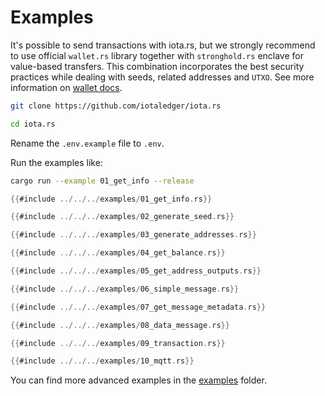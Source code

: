 # Examples

It's possible to send transactions with iota.rs, but we strongly recommend to use official `wallet.rs` library together with `stronghold.rs` enclave for value-based transfers. This combination incorporates the best security practices while dealing with seeds, related addresses and `UTXO`. See more information on [wallet docs](https://chrysalis.docs.iota.org/libraries/wallet.html).

```bash
git clone https://github.com/iotaledger/iota.rs
```

```bash
cd iota.rs
```

Rename the `.env.example` file to `.env`.

Run the examples like:

```bash
cargo run --example 01_get_info --release
```

```rust
{{#include ../../../examples/01_get_info.rs}}
```

```rust
{{#include ../../../examples/02_generate_seed.rs}}
```

```rust
{{#include ../../../examples/03_generate_addresses.rs}}
```

```rust
{{#include ../../../examples/04_get_balance.rs}}
```

```rust
{{#include ../../../examples/05_get_address_outputs.rs}}
```

```rust
{{#include ../../../examples/06_simple_message.rs}}
```

```rust
{{#include ../../../examples/07_get_message_metadata.rs}}
```

```rust
{{#include ../../../examples/08_data_message.rs}}
```

```rust
{{#include ../../../examples/09_transaction.rs}}
```

```rust
{{#include ../../../examples/10_mqtt.rs}}
```

You can find more advanced examples in the [examples](https://github.com/iotaledger/iota.rs/tree/dev/examples) folder.
